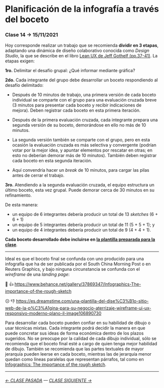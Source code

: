# Planificación de la infografía a través del boceto

### Clase 14 → 15/11/2021

Hoy corresponde realizar un trabajo que se recomienda **dividir en 3 etapas**, adaptando una dinámica de diseño colaborativo conocida como *Design Studio*, la que se describe en el libro [Lean UX de Jeff Gothelf (pp.37-41)](https://drive.google.com/file/d/1sjTOzb0sRthTwPaNZF5wDJ4KkEsgChAc/view?usp=sharing). La etapas exigen:

**1ro.** Delimitar el desafío grupal: ¿Qué informar mediante gráfica?

**2do.** Cada integrante del grupo debe desarrollar un boceto respondiendo al desafío delimitado:
 
- Después de 10 minutos de trabajo, una primera versión de cada boceto individual se comparte con el grupo para una evaluación cruzada breve (3 minutos para presentar cada boceto y recibir indicaciones de mejora). Deben registrar cada boceto en esta primera iteración.

- Después de la primera evaluación cruzada, cada integrante prepara una segunda versión de su boceto, demorándose en ello no más de 10 minutos.

- La segunda versión también se comparte con el grupo, pero en esta ocasión la evaluación cruzada es más selectiva y convergente (podrían votar por la mejor idea, y apuntar elementos por rescatar en otras; en esto no deberían demorar más de 10 minutos). También deben registrar cada boceto en esta segunda iteración.

- Aquí convendría hacer un *break* de 10 minutos, para cargar las pilas antes de cerrar el trabajo.

**3ro.** Atendiendo a la segunda evaluación cruzada, el equipo estructura un último boceto, esta vez grupal. Puede demorar cerca de 30 minutos en su refinamiento. 

De esta manera: 

- un equipo de 6 integrantes debería producir un total de 13 *sketches* (6 + 6 + 1) 
- un equipo de 5 integrantes debería producir un total de 11 (5 + 5 + 1); y 
- un equipo de 4 integrantes debería producir un total de 9 (4 + 4 + 1).

**Cada boceto desarrollado debe incluirse en [la plantilla preparada para la clase](https://profesorfaco.github.io/dno075-2021-2/clase-14/)**.

- - - - - - - -

Ideal es que el boceto final se confunda con uno producido para una infografía que ha de ser publicada por el South China Morning Post o en Reuters Graphics, y bajo ninguna circunstancia se confunda con el *wireframe* de una *landing page*:

🙂  👍  https://www.behance.net/gallery/37869347/Infographics-The-importance-of-the-rough-sketch

☹️  👎  https://es.dreamstime.com/una-plantilla-del-dise%C3%B1o-sitio-web-de-la-p%C3%A1gina-para-su-negocio-aterrizaje-wireframe-ui-ux-responsivo-moderno-plano-il-image106890730

Para desarrollar cada boceto pueden confiar en su habilidad de dibujo o usar técnicas mixtas. Cada integrante podrá decidir la manera en que puede concretar sus ideas de forma económica dentro de los plazos sugeridos. No se preocupe por la calidad de cada dibujo individual, sólo se recomienda que el boceto final esté a cargo de quien tenga mejor habilidad de dibujo. También se recomienda que las partes textuales de mayor jerarquía pueden leerse en cada boceto, mientras las de jerarquía menor quedan como líneas paralelas que representan párrafos, tal como en [Infographics: The importance of the rough sketch](https://www.behance.net/gallery/37869347/Infographics-The-importance-of-the-rough-sketch).

- - - - - - - -

###### [← CLASE PASADA](https://github.com/profesorfaco/dno075-2021-2/tree/main/clase-13) — [CLASE SIGUIENTE →](https://github.com/profesorfaco/dno075-2021-2/tree/main/clase-15) 
